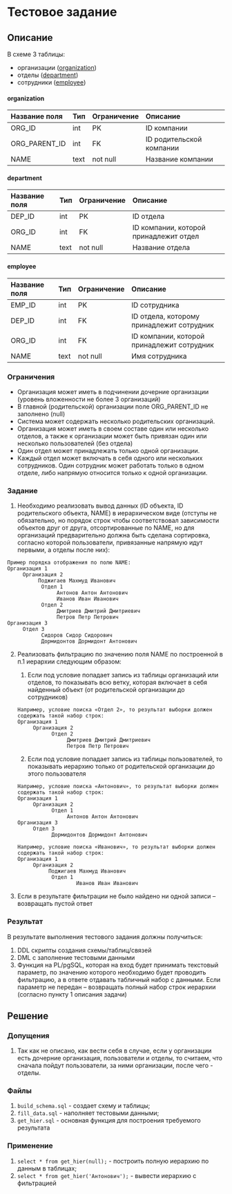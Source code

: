 # Тестовое задание

## Описание

В схеме 3 таблицы:
- организации ([organization](#organization))
- отделы ([department](#department))
- сотрудники ([employee](#employee))

#### organization

| Название поля | Тип  | Ограничение | Описание                 |
|:--------------|:-----|:------------|:-------------------------|
| ORG_ID        | int  | PK          | ID компании              |
| ORG_PARENT_ID | int  | FK          | ID родительской компании |
| NAME          | text | not null    | Название компании        |

#### department

| Название поля | Тип  | Ограничение | Описание                               |
|:--------------|:-----|:------------|:---------------------------------------|
| DEP_ID        | int  | PK          | ID отдела                              |
| ORG_ID        | int  | FK          | ID компании, которой принадлежит отдел |
| NAME          | text | not null    | Название отдела                        |

#### employee

| Название поля | Тип  | Ограничение | Описание                                   |
|:--------------|:-----|:------------|:-------------------------------------------|
| EMP_ID        | int  | PK          | ID сотрудника                              |
| DEP_ID        | int  | FK          | ID отдела, которому принадлежит сотрудник  |
| ORG_ID        | int  | FK          | ID компании, которой принадлежит сотрудник |
| NAME          | text | not null    | Имя сотрудника                             |

### Ограничения

- Организация может иметь в подчинении дочерние организации (уровень
  вложенности не более 3 организаций)
- В главной (родительской) организации поле ORG_PARENT_ID не заполнено
  (null)
- Система может содержать несколько родительских организаций.
- Организация может иметь в своем составе один или несколько отделов, а
  также к организации может быть привязан один или несколько
  пользователей (без отдела)
- Один отдел может принадлежать только одной организации.
- Каждый отдел может включать в себя одного или нескольких сотрудников.
  Один сотрудник может работать только в одном отделе, либо напрямую
  относится только к одной организации.

### Задание

1. Необходимо реализовать вывод данных (ID объекта, ID родительского
   объекта, NAME) в иерархическом виде (отступы не обязательно, но
   порядок строк чтобы соответствовал зависимости объектов друг от
   друга, отсортированные по NAME, но для организаций предварительно
   должна быть сделана сортировка, согласно которой пользователи,
   привязанные напрямую идут первыми, а отделы после них):

`````
Пример порядка отображения по полю NAME:
Организация 1
     Организация 2
          Поджигаев Махмуд Иванович
           Отдел 1
                Антонов Антон Антонович
                Иванов Иван Иванович
           Отдел 2 
                Дмитриев Дмитрий Дмитриевич
                Петров Петр Петрович
Организация 3
     Отдел 3
           Сидоров Сидор Сидорович
           Дормидонтов Дормидонт Антонович
`````

2. Реализовать фильтрацию по значению поля NAME по построенной в п.1
   иерархии следующим образом:
   1. Если под условие попадает запись из таблицы организаций или
      отделов, то показывать всю ветку, которая включает в себя
      найденный объект (от родительской организации до сотрудников)
    `````
    Например, условие поиска «Отдел 2», то результат выборки должен содержать такой набор строк:
    Организация 1
         Организация 2
               Отдел 2 
                    Дмитриев Дмитрий Дмитриевич
                    Петров Петр Петрович
    `````

   2. Если под условие попадает запись из таблицы пользователей, то показывать иерархию только от родительской организации до этого пользователя
    `````
    Например, условие поиска «Антонович», то результат выборки должен содержать такой набор строк:
    Организация 1
         Организация 2
               Отдел 1
                    Антонов Антон Антонович
    Организация 3
         Отдел 3
               Дормидонтов Дормидонт Антонович
    `````
    `````
    Например, условие поиска «Иванович», то результат выборки должен содержать такой набор строк:
    Организация 1
         Организация 2
              Поджигаев Махмуд Иванович
               Отдел 1
                       Иванов Иван Иванович
    `````
3. Если в результате фильтрации не было найдено ни одной записи – возвращать пустой ответ

### Результат
В результате выполнения тестового задания должны получиться:
1)	DDL скрипты создания схемы/таблиц/связей
2)	DML с заполнение тестовыми данными
3)	Функция на PL/pgSQL, которая на вход будет принимать текстовый параметр, по значению которого необходимо будет проводить фильтрацию, а в ответе отдавать табличный набор с данными. Если параметр не передан – возвращать полный набор строк иерархии (согласно пункту 1 описания задачи)

## Решение

### Допущения
1. Так как не описано, как вести себя в случае, если у организации есть дочерние организация, пользователи и отделы, то считаем, что сначала пойдут пользователи, за ними организации, после чего - отделы.

### Файлы
1. `build_schema.sql` - создает схему и таблицы;
2. `fill_data.sql` - наполняет тестовыми данными;
4. `get_hier.sql` - основная функция для построения требуемого результата

### Применение
1. `select * from get_hier(null);` - построить полную иерархию по данным в таблицах;
2. `select * from get_hier('Антонович');` - вывести иерархию с фильтрацией
